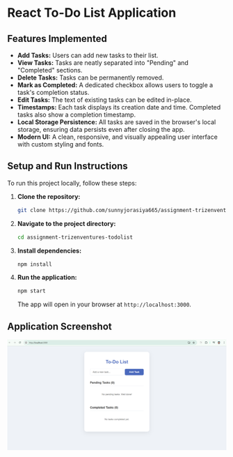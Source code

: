 # React To-Do List Application



## Features Implemented

-   **Add Tasks:** Users can add new tasks to their list.
-   **View Tasks:** Tasks are neatly separated into "Pending" and "Completed" sections.
-   **Delete Tasks:** Tasks can be permanently removed.
-   **Mark as Completed:** A dedicated checkbox allows users to toggle a task's completion status.
-   **Edit Tasks:** The text of existing tasks can be edited in-place.
-   **Timestamps:** Each task displays its creation date and time. Completed tasks also show a completion timestamp.
-   **Local Storage Persistence:** All tasks are saved in the browser's local storage, ensuring data persists even after closing the app.
-   **Modern UI:** A clean, responsive, and visually appealing user interface with custom styling and fonts.

## Setup and Run Instructions

To run this project locally, follow these steps:

1.  **Clone the repository:**
    ```bash
    git clone https://github.com/sunnyjorasiya665/assignment-trizenventures-todolist
    ```
2.  **Navigate to the project directory:**
    ```bash
    cd assignment-trizenventures-todolist
    ```
3.  **Install dependencies:**
    ```bash
    npm install
    ```
4.  **Run the application:**
    ```bash
    npm start
    ```
    The app will open in your browser at `http://localhost:3000`.

## Application Screenshot

![App Screenshot](./screenshot)

